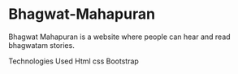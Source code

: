 # Bhagwat-Mahapuran
Bhagwat Mahapuran is a website where people can hear and read bhagwatam stories.

Technologies Used 
Html
css
Bootstrap
